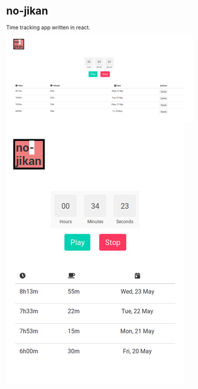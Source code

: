 # no-jikan
Time tracking app written in react.

![Desktop](.github/desktop.png)
![Mobile](.github/mobile.png)